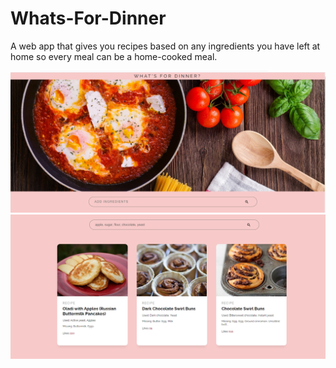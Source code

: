 # Whats-For-Dinner
A web app that gives you recipes based on any ingredients you have left at home so every meal can be a home-cooked meal.

![Screenshot1](my_app/screenshot1.png)
![Screenshot2](my_app/screenshot2.png)
